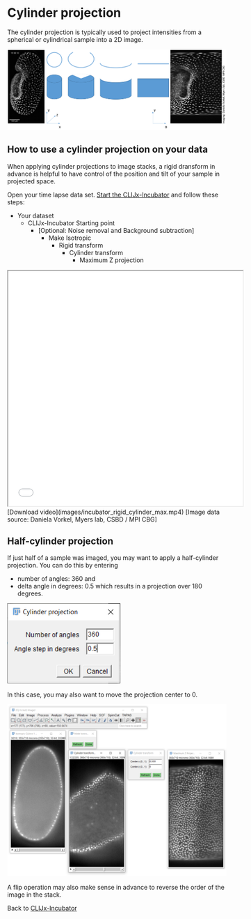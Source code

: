 # Cylinder projection
The cylinder projection is typically used to project intensities from a spherical or cylindrical sample into a 2D image.

![Image](images/cylinder_projection.png)

## How to use a cylinder projection on your data
When applying cylinder projections to image stacks, a rigid dransform in advance is helpful to have control of the position and tilt of your sample in projected space.


Open your time lapse data set. [Start the CLIJx-Incubator](https://clij.github.io/incubator/getting_started) and follow these steps:

* Your dataset
  * CLIJx-Incubator Starting point
    * [Optional: Noise removal and Background subtraction]
      * Make Isotropic
        * Rigid transform
          * Cylinder transform
            * Maximum Z projection

<iframe src="images/incubator_rigid_cylinder_max.mp4" width="540" height="540"></iframe>
[Download video](images/incubator_rigid_cylinder_max.mp4) [Image data source: Daniela Vorkel, Myers lab, CSBD / MPI CBG]

## Half-cylinder projection
If just half of a sample was imaged, you may want to apply a half-cylinder projection. 
You can do this by entering 
* number of angles: 360 and
* delta angle in degrees: 0.5
which results in a projection over 180 degrees. 

![Image](images/half_cylinder_projection.png)

In this case, you may also want to move the projection center to 0.  

![Image](images/half_cylinder_projection1.png)

A flip operation may also make sense in advance to reverse the order of the image in the stack.

Back to [CLIJx-Incubator](https://clij.github.io/incubator)